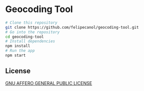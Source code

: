 # Geocoding Tool

```bash
# Clone this repository
git clone https://github.com/felipecanol/geocoding-tool.git
# Go into the repository
cd geocoding-tool
# Install dependencies
npm install
# Run the app
npm start
```

## License

[GNU AFFERO GENERAL PUBLIC LICENSE](LICENSE.md)
